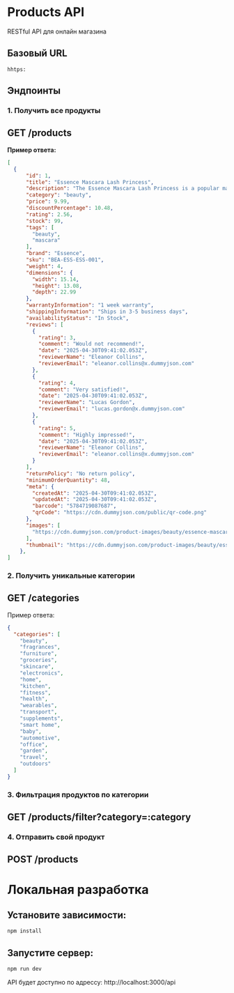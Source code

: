 # Products API

RESTful API для онлайн магазина

## Базовый URL
`hhtps:`

## Эндпоинты

### 1. Получить все продукты

## GET /products

**Пример ответа:**
```json
[
  {
      "id": 1,
      "title": "Essence Mascara Lash Princess",
      "description": "The Essence Mascara Lash Princess is a popular mascara known for its volumizing and lengthening effects. Achieve dramatic lashes with this long-lasting and cruelty-free formula.",
      "category": "beauty",
      "price": 9.99,
      "discountPercentage": 10.48,
      "rating": 2.56,
      "stock": 99,
      "tags": [
        "beauty",
        "mascara"
      ],
      "brand": "Essence",
      "sku": "BEA-ESS-ESS-001",
      "weight": 4,
      "dimensions": {
        "width": 15.14,
        "height": 13.08,
        "depth": 22.99
      },
      "warrantyInformation": "1 week warranty",
      "shippingInformation": "Ships in 3-5 business days",
      "availabilityStatus": "In Stock",
      "reviews": [
        {
          "rating": 3,
          "comment": "Would not recommend!",
          "date": "2025-04-30T09:41:02.053Z",
          "reviewerName": "Eleanor Collins",
          "reviewerEmail": "eleanor.collins@x.dummyjson.com"
        },
        {
          "rating": 4,
          "comment": "Very satisfied!",
          "date": "2025-04-30T09:41:02.053Z",
          "reviewerName": "Lucas Gordon",
          "reviewerEmail": "lucas.gordon@x.dummyjson.com"
        },
        {
          "rating": 5,
          "comment": "Highly impressed!",
          "date": "2025-04-30T09:41:02.053Z",
          "reviewerName": "Eleanor Collins",
          "reviewerEmail": "eleanor.collins@x.dummyjson.com"
        }
      ],
      "returnPolicy": "No return policy",
      "minimumOrderQuantity": 48,
      "meta": {
        "createdAt": "2025-04-30T09:41:02.053Z",
        "updatedAt": "2025-04-30T09:41:02.053Z",
        "barcode": "5784719087687",
        "qrCode": "https://cdn.dummyjson.com/public/qr-code.png"
      },
      "images": [
        "https://cdn.dummyjson.com/product-images/beauty/essence-mascara-lash-princess/1.webp"
      ],
      "thumbnail": "https://cdn.dummyjson.com/product-images/beauty/essence-mascara-lash-princess/thumbnail.webp"
    },
]
```

### 2. Получить уникальные категории

## GET /categories

Пример ответа:

```json
{
  "categories": [
    "beauty",
    "fragrances",
    "furniture",
    "groceries",
    "skincare",
    "electronics",
    "home",
    "kitchen",
    "fitness",
    "health",
    "wearables",
    "transport",
    "supplements",
    "smart home",
    "baby",
    "automotive",
    "office",
    "garden",
    "travel",
    "outdoors"
  ]
}
```

### 3. Фильтрация продуктов по категории

## GET /products/filter?category=:category

### 4. Отправить свой продукт 

## POST /products 

# Локальная разработка

## Установите зависимости:

```bash
npm install
```

## Запустите сервер:

```bash
npm run dev
```

API будет доступно по адрессу: http://localhost:3000/api